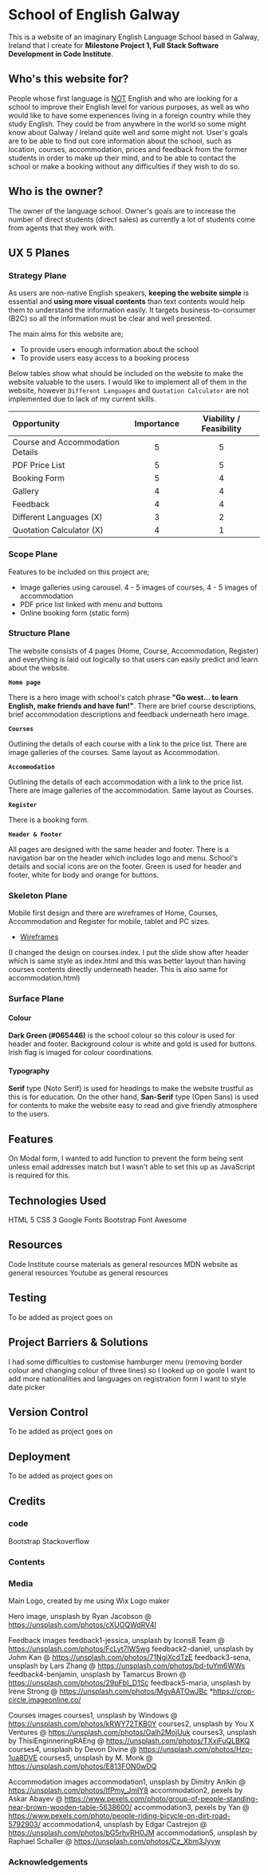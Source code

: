 # School of English Galway

This is a website of an imaginary English Language School based in Galway, Ireland that I create for **Milestone Project 1, Full Stack Software Development in Code Institute**.

## Who's this website for?

People whose first language is <ins>NOT</ins> English and who are looking for a school to improve their English level for various purposes, as well as who would like to have some experiences living in a foreign country while they study English. They could be from anywhere in the world so some might know about Galway / Ireland quite well and some might not. User's goals are to be able to find out core information about the school, such as location, courses, accommodation, prices and feedback from the former students in order to make up their mind, and to be able to contact the school or make a booking without any difficulties if they wish to do so.

## Who is the owner?

The owner of the language school. Owner's goals are to increase the number of direct students (direct sales) as currently a lot of students come from agents that they work with.

## UX 5 Planes

### Strategy Plane

As users are non-native English speakers, **keeping the website simple** is essential and **using more visual contents** than text contents would help them to understand the information easily. It targets business-to-consumer (B2C) so all the information must be clear and well presented.

The main aims for this website are;

- To provide users enough information about the school
- To provide users easy access to a booking process

Below tables show what should be included on the website to make the website valuable to the users. I would like to implement all of them in the website, however `Different Languages` and `Quotation Calculator` are not implemented due to lack of my current skills.

| Opportunity                      | Importance | Viability / Feasibility |
| :------------------------------- | :--------: | :---------------------: |
| Course and Accommodation Details |     5      |            5            |
| PDF Price List                   |     5      |            5            |
| Booking Form                     |     5      |            4            |
| Gallery                          |     4      |            4            |
| Feedback                         |     4      |            4            |
| Different Languages (X)          |     3      |            2            |
| Quotation Calculator (X)         |     4      |            1            |

### Scope Plane

Features to be included on this project are;

- Image galleries using carousel. 4 - 5 images of courses, 4 - 5 images of accommodation
- PDF price list linked with menu and buttons
- Online booking form (static form)

### Structure Plane

The website consists of 4 pages (Home, Course, Accommodation, Register) and everything is laid out logically so that users can easily predict and learn about the website.

**`Home page`**

There is a hero image with school's catch phrase **"Go west... to learn English, make friends and have fun!"**.
There are brief course descriptions, brief accommodation descriptions and feedback underneath hero image.

**`Courses`**

Outlining the details of each course with a link to the price list. There are image galleries of the courses. Same layout as Accommodation.

**`Accommodation`**

Outlining the details of each accommodation with a link to the price list. There are image galleries of the accommodation. Same layout as Courses.

**`Register`**

There is a booking form.

**`Header & Footer`**

All pages are designed with the same header and footer. There is a navigation bar on the header which includes logo and menu. School's details and social icons are on the footer.
Green is used for header and footer, white for body and orange for buttons.

### Skeleton Plane

Mobile first design and there are wireframes of Home, Courses, Accommodation and Register for mobile, tablet and PC sizes.

- [Wireframes](https://github.com/Toto-Kotaro-Tanaka/ms1-school-of-english/blob/main/assets/documents/wireframes.pdf)

(I changed the design on courses.index. I put the slide show after header which is same style as index.html and this was better layout than having courses contents directly underneath header. This is also same for accommodation.html)

### Surface Plane

#### Colour

**Dark Green (#065446)** is the school colour so this colour is used for header and footer. Background colour is white and gold is used for buttons. Irish flag is imaged for colour coordinations.

#### Typography

**Serif** type (Noto Serif) is used for headings to make the website trustful as this is for education. On the other hand, **San-Serif** type (Open Sans) is used for contents to make the website easy to read and give friendly atmosphere to the users.

## Features

On Modal form, I wanted to add function to prevent the form being sent unless email addresses match but I wasn't able to set this up as JavaScript is required for this.

## Technologies Used

HTML 5
CSS 3
Google Fonts
Bootstrap
Font Awesome

## Resources

Code Institute course materials as general resources
MDN website as general resources
Youtube as general resources

## Testing

To be added as project goes on

## Project Barriers & Solutions

I had some difficulties to customise hamburger menu (removing border colour and changing colour of three lines) so I looked up on goole
I want to add more nationalities and languages on registration form
I want to style date picker

## Version Control

To be added as project goes on

## Deployment

To be added as project goes on

## Credits

### code

Bootstrap
Stackoverflow

### Contents

### Media

Main Logo, created by me using Wix Logo maker

Hero image, unsplash by Ryan Jacobson @ https://unsplash.com/photos/cXUOQWdRV4I

Feedback images
feedback1-jessica, unsplash by Icons8 Team @ https://unsplash.com/photos/FcLyt7lW5wg
feedback2-daniel, unsplash by Johm Kan @ https://unsplash.com/photos/71NgiXcdTzE
feedback3-sena, unsplash by Lars Zhang @ https://unsplash.com/photos/bd-tuYm6WWs
feedback4-benjamin, unsplash by Tamarcus Brown @ https://unsplash.com/photos/29pFbI_D1Sc
feedback5-maria, unsplash by Irene Strong @ https://unsplash.com/photos/MgvAATOwJBc \*https://crop-circle.imageonline.co/

Courses images
courses1, unsplash by Windows @ https://unsplash.com/photos/kRWY72TKB0Y
courses2, unsplash by You X Ventures @ https://unsplash.com/photos/Oalh2MojUuk
courses3, unsplash by ThisiEnginneringRAEng @ https://unsplash.com/photos/TXxiFuQLBKQ
courses4, unsplash by Devon Divine @ https://unsplash.com/photos/Hzp-1ua8DVE
courses5, unsplash by M. Monk @ https://unsplash.com/photos/E813FON0wDQ

Accommodation images
accommodation1, unsplash by Dimitry Anikin @ https://unsplash.com/photos/IfPmy_JmIY8
accommodation2, pexels by Askar Abayev @ https://www.pexels.com/photo/group-of-people-standing-near-brown-wooden-table-5638600/
accommodation3, pexels by Yan @ https://www.pexels.com/photo/people-riding-bicycle-on-dirt-road-5792903/
accommodation4, unsplash by Edgar Castrejon @ https://unsplash.com/photos/bG5rhvRH0JM
accommodation5, unsplash by Raphael Schaller @ https://unsplash.com/photos/Cz_Xbm3Jyyw

### Acknowledgements
